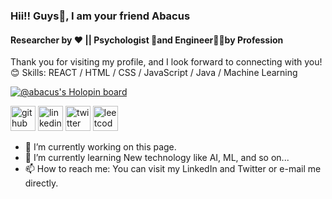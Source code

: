 ### Hii!! Guys👋, I am your friend Abacus 
#### Researcher by ❤️ || Psychologist 🧠and Engineer👨‍💻by Profession

Thank you for visiting my profile, and I look forward to connecting with you!😊
Skills:  REACT / HTML / CSS / JavaScript / Java / Machine Learning 

[![@abacus's Holopin board](https://holopin.io/api/user/board?user=abacus)](https://holopin.io/@abacus)

[<img src='https://cdn.jsdelivr.net/npm/simple-icons@3.0.1/icons/github.svg' alt='github' height='40'>](https://github.com/Anuragsharma5893)  [<img src='https://cdn.jsdelivr.net/npm/simple-icons@3.0.1/icons/linkedin.svg' alt='linkedin' height='40'>](https://www.linkedin.com/in/anuragsharma/)  [<img src='https://cdn.jsdelivr.net/npm/simple-icons@3.0.1/icons/twitter.svg' alt='twitter' height='40'>](https://twitter.com/@AnuragS06019177)  [<img src='https://cdn.jsdelivr.net/npm/simple-icons@3.0.1/icons/leetcode.svg' alt='leetcode' height='40'>](https://leetcode.com/Itachi_uchiya/)  

- 🔭 I’m currently working on this page. 
- 🌱 I’m currently learning New technology like AI, ML, and so on... 
- 📫 How to reach me: You can visit my LinkedIn and Twitter or e-mail me directly. 
